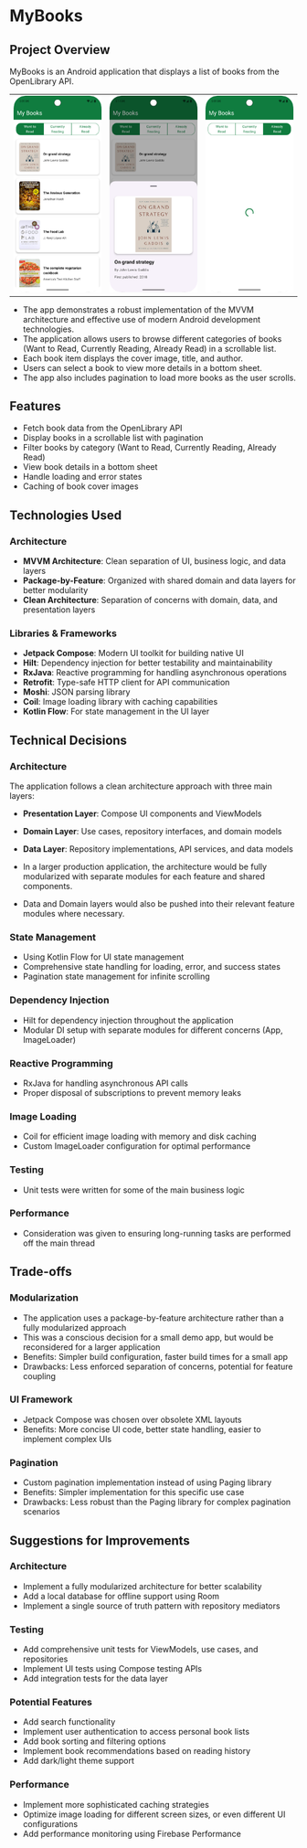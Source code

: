 # MyBooks

## Project Overview

MyBooks is an Android application that displays a list of books from the OpenLibrary API. 

<table>
  <tr>
    <td><img src="books.png" alt="Book List Screen" width="300"/></td>
    <td><img src="details.png" alt="Book Details Screen" width="300"/></td>
    <td><img src="loading.png" alt="Loading Screen" width="300"/></td>
  </tr>
</table>

 - The app demonstrates a robust implementation of the MVVM architecture and effective use of modern Android development technologies. 
 - The application allows users to browse different categories of books (Want to Read, Currently Reading, Already Read) in a scrollable list. 
 - Each book item displays the cover image, title, and author. 
 - Users can select a book to view more details in a bottom sheet.
 - The app also includes pagination to load more books as the user scrolls.

## Features

- Fetch book data from the OpenLibrary API
- Display books in a scrollable list with pagination
- Filter books by category (Want to Read, Currently Reading, Already Read)
- View book details in a bottom sheet
- Handle loading and error states
- Caching of book cover images

## Technologies Used

### Architecture
- **MVVM Architecture**: Clean separation of UI, business logic, and data layers
- **Package-by-Feature**: Organized with shared domain and data layers for better modularity
- **Clean Architecture**: Separation of concerns with domain, data, and presentation layers

### Libraries & Frameworks
- **Jetpack Compose**: Modern UI toolkit for building native UI
- **Hilt**: Dependency injection for better testability and maintainability
- **RxJava**: Reactive programming for handling asynchronous operations
- **Retrofit**: Type-safe HTTP client for API communication
- **Moshi**: JSON parsing library
- **Coil**: Image loading library with caching capabilities
- **Kotlin Flow**: For state management in the UI layer

## Technical Decisions

### Architecture
The application follows a clean architecture approach with three main layers:
- **Presentation Layer**: Compose UI components and ViewModels
- **Domain Layer**: Use cases, repository interfaces, and domain models
- **Data Layer**: Repository implementations, API services, and data models

- In a larger production application, the architecture would be fully modularized with separate modules for each feature and shared components.
- Data and Domain layers would also be pushed into their relevant feature modules where necessary.

### State Management
- Using Kotlin Flow for UI state management
- Comprehensive state handling for loading, error, and success states
- Pagination state management for infinite scrolling

### Dependency Injection
- Hilt for dependency injection throughout the application
- Modular DI setup with separate modules for different concerns (App, ImageLoader)

### Reactive Programming
- RxJava for handling asynchronous API calls
- Proper disposal of subscriptions to prevent memory leaks

### Image Loading
- Coil for efficient image loading with memory and disk caching
- Custom ImageLoader configuration for optimal performance

### Testing
- Unit tests were written for some of the main business logic

### Performance
- Consideration was given to ensuring long-running tasks are performed off the main thread


## Trade-offs

### Modularization
- The application uses a package-by-feature architecture rather than a fully modularized approach
- This was a conscious decision for a small demo app, but would be reconsidered for a larger application
- Benefits: Simpler build configuration, faster build times for a small app
- Drawbacks: Less enforced separation of concerns, potential for feature coupling

### UI Framework
- Jetpack Compose was chosen over obsolete XML layouts
- Benefits: More concise UI code, better state handling, easier to implement complex UIs

### Pagination
- Custom pagination implementation instead of using Paging library
- Benefits: Simpler implementation for this specific use case
- Drawbacks: Less robust than the Paging library for complex pagination scenarios

## Suggestions for Improvements

### Architecture
- Implement a fully modularized architecture for better scalability
- Add a local database for offline support using Room
- Implement a single source of truth pattern with repository mediators

### Testing
- Add comprehensive unit tests for ViewModels, use cases, and repositories
- Implement UI tests using Compose testing APIs
- Add integration tests for the data layer

### Potential Features
- Add search functionality
- Implement user authentication to access personal book lists
- Add book sorting and filtering options
- Implement book recommendations based on reading history
- Add dark/light theme support

### Performance
- Implement more sophisticated caching strategies
- Optimize image loading for different screen sizes, or even different UI configurations
- Add performance monitoring using Firebase Performance
